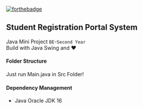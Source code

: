 [![forthebadge](https://forthebadge.com/images/badges/made-with-java.svg)](https://forthebadge.com)
## Student Registration Portal System
Java Mini Project `BE`-`Second Year`  
Build with Java Swing and ❤️
#### Folder Structure
  Just run Main.java in Src Folder!
#### Dependency Management
  - Java Oracle JDK 16

